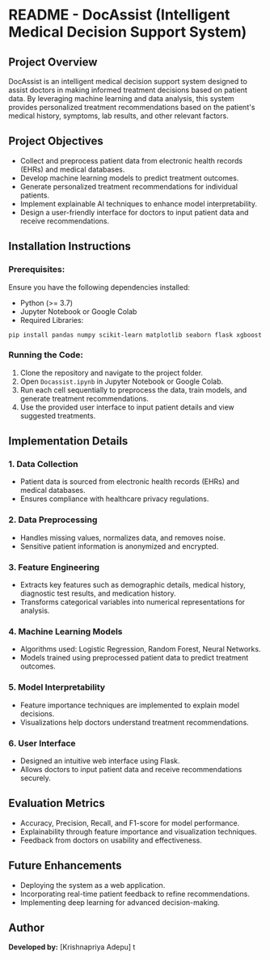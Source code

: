 # README - DocAssist (Intelligent Medical Decision Support System)

## Project Overview
DocAssist is an intelligent medical decision support system designed to assist doctors in making informed treatment decisions based on patient data. By leveraging machine learning and data analysis, this system provides personalized treatment recommendations based on the patient's medical history, symptoms, lab results, and other relevant factors.

## Project Objectives
- Collect and preprocess patient data from electronic health records (EHRs) and medical databases.
- Develop machine learning models to predict treatment outcomes.
- Generate personalized treatment recommendations for individual patients.
- Implement explainable AI techniques to enhance model interpretability.
- Design a user-friendly interface for doctors to input patient data and receive recommendations.

## Installation Instructions
### Prerequisites:
Ensure you have the following dependencies installed:
- Python (>= 3.7)
- Jupyter Notebook or Google Colab
- Required Libraries:
```
pip install pandas numpy scikit-learn matplotlib seaborn flask xgboost
```

### Running the Code:
1. Clone the repository and navigate to the project folder.
2. Open `Docassist.ipynb` in Jupyter Notebook or Google Colab.
3. Run each cell sequentially to preprocess the data, train models, and generate treatment recommendations.
4. Use the provided user interface to input patient details and view suggested treatments.

## Implementation Details
### 1. Data Collection
- Patient data is sourced from electronic health records (EHRs) and medical databases.
- Ensures compliance with healthcare privacy regulations.

### 2. Data Preprocessing
- Handles missing values, normalizes data, and removes noise.
- Sensitive patient information is anonymized and encrypted.

### 3. Feature Engineering
- Extracts key features such as demographic details, medical history, diagnostic test results, and medication history.
- Transforms categorical variables into numerical representations for analysis.

### 4. Machine Learning Models
- Algorithms used: Logistic Regression, Random Forest, Neural Networks.
- Models trained using preprocessed patient data to predict treatment outcomes.

### 5. Model Interpretability
- Feature importance techniques are implemented to explain model decisions.
- Visualizations help doctors understand treatment recommendations.

### 6. User Interface
- Designed an intuitive web interface using Flask.
- Allows doctors to input patient data and receive recommendations securely.

## Evaluation Metrics
- Accuracy, Precision, Recall, and F1-score for model performance.
- Explainability through feature importance and visualization techniques.
- Feedback from doctors on usability and effectiveness.

## Future Enhancements
- Deploying the system as a web application.
- Incorporating real-time patient feedback to refine recommendations.
- Implementing deep learning for advanced decision-making.

## Author
**Developed by:** [Krishnapriya Adepu]
t

